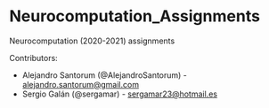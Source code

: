 # Neurocomputation_Assignments
Neurocomputation (2020-2021) assignments

Contributors:
  - Alejandro Santorum (@AlejandroSantorum) - alejandro.santorum@gmail.com
  - Sergio Galán (@sergamar) - sergamar23@hotmail.es

